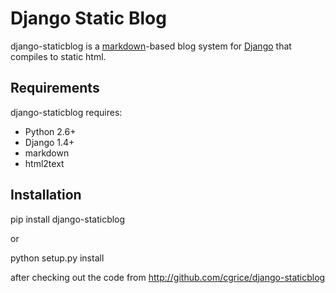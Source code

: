 Django Static Blog
================

django-staticblog is a [markdown](http://daringfireball.net/projects/markdown)-based blog system for [Django](https://www.djangoproject.com/) that compiles to static html.

Requirements
----
django-staticblog requires:

 * Python 2.6+
 * Django 1.4+
 * markdown
 * html2text

Installation
----

pip install django-staticblog

or

python setup.py install 

after checking out the code from http://github.com/cgrice/django-staticblog




